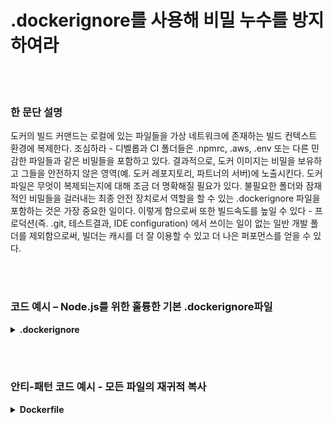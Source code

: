 # .dockerignore를 사용해 비밀 누수를 방지하여라

<br/><br/>

### 한 문단 설명

도커의 빌드 커맨드는 로컬에 있는 파일들을 가상 네트워크에 존재하는 빌드 컨텍스트 환경에 복제한다. 조심하라 - 디벨롭과 CI 폴더들은 .npmrc, .aws, .env 또는 다른 민감한 파일들과 같은 비밀들을 포함하고 있다. 결과적으로, 도커 이미지는 비밀을 보유하고 그들을 안전하지 않은 영역(예. 도커 레포지토리, 파트너의 서버)에 노출시킨다. 도커파일은 무엇이 복제되는지에 대해 조금 더 명확해질 필요가 있다. 불필요한 폴더와 잠재적인 비밀들을 걸러내는 최종 안전 장치로서 역할을 할 수 있는 .dockerignore 파일을 포함하는 것은 가장 중요한 일이다. 이렇게 함으로써 또한 빌드속도를 높일 수 있다 - 프로덕션(즉. .git, 테스트결과, IDE configuration) 에서 쓰이는 일이 없는 일반 개발 폴더를 제외함으로써, 빌더는 캐시를 더 잘 이용할 수 있고 더 나은 퍼포먼스를 얻을 수 있다.

<br/><br/>

### 코드 예시 – Node.js를 위한 훌륭한 기본 .dockerignore파일

<details>
<summary><strong>.dockerignore</strong></summary>

```
**/node_modules/
**/.git
**/README.md
**/LICENSE
**/.vscode
**/npm-debug.log
**/coverage
**/.env
**/.editorconfig
**/.aws
**/dist
```

</details>

<br/><br/>

### 안티-패턴 코드 예시 - 모든 파일의 재귀적 복사

<details>
<summary><strong>Dockerfile</strong></summary>

```dockerfile
FROM node:12-slim AS build

WORKDIR /usr/src/app
# 다음의 줄은 모든 것을 복사한다.
COPY . .

# 나머지는 여기에 온다

```

</details>
